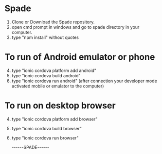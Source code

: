 # Spade
1. Clone or Download the Spade repository.
2. open cmd prompt in windows and go to spade directory in your computer.
3. type "npm install" without quotes

# To run of Android emulator or phone
4. type "ionic cordova platform add android" 
5. type "ionic cordova build android"
6. type "ionic cordova run android" (after connection your developer mode activated mobile or emulator to the computer)
    
# To run on desktop browser
4. type "ionic cordova platform add browser" 
5. type "ionic cordova build browser"
6. type "ionic cordova run browser"
     
     
     ------SPADE------
